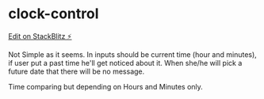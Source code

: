 # clock-control

[Edit on StackBlitz ⚡️](https://stackblitz.com/edit/clock-control)

Not Simple as it seems. In inputs should be current time (hour and minutes), if user put a past time he'll get noticed about it. When she/he will pick a future date that there will be no message.

Time comparing but depending on Hours and Minutes only.